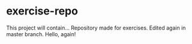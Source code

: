 # exercise-repo
This project will contain...
Repository made for exercises.
Edited again in master branch.
Hello, again!